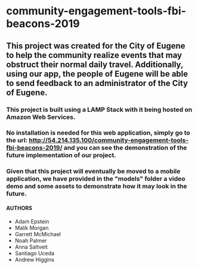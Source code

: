 # community-engagement-tools-fbi-beacons-2019

## This project was created for the City of Eugene to help the community realize events that may obstruct their normal daily travel. Additionally, using our app, the people of Eugene will be able to send feedback to an administrator of the City of Eugene.

### This project is built using a LAMP Stack with it being hosted on Amazon Web Services.

### No installation is needed for this web application, simply go to the url: <http://54.214.135.100/community-engagement-tools-fbi-beacons-2019/> and you can see the demonstration of the future implementation of our project.

### Given that this project will eventually be moved to a mobile application, we have provided in the "models" folder a video demo and some assets to demonstrate how it may look in the future.

#### AUTHORS
 * Adam Epstein
 * Malik Morgan
 * Garrett McMichael
 * Noah Palmer
 * Anna Saltveit
 * Santiago Uceda
 * Andrew Higgins